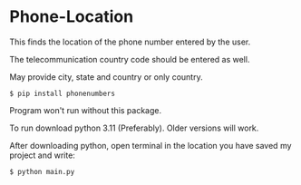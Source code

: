 # Phone-Location
This finds the location of the phone number entered by the user.

The telecommunication country code should be entered as well.

May provide city, state and country or only country.

`$ pip install phonenumbers`

Program won't run without this package.

To run download python 3.11 (Preferably). Older versions will work.

After downloading python, open terminal in the location you have saved my project and write:

`$ python main.py`
